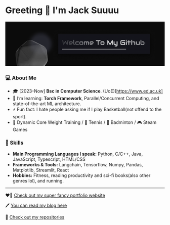 # Greeting 👋 I'm Jack Suuuu

![GitHub Banner](./github_banner.png)

### 💻 About Me
- 🎓 [2023-Now] **Bsc in Computer Science**. (UoE)[https://www.ed.ac.uk]
- 🌱 I’m learning: **Torch Framework**, Parallel/Concurrent Computing, and state-of-the-art ML architecture.
- ⚡  Fun fact: I hate people asking me if I play Basketball(not offend to the sport).
- 💪 Dynamic Core Weight Training / 🎾 Tennis / 🏸 Badminton /  🎮 Steam Games

### 🚀 Skills
- **Main Programming Languages I speak:** Python, C/C++, Java, JavaScript, Typescript, HTML/CSS
- **Frameworks & Tools:** Langchain, Tensorflow, Numpy, Pandas, Matplotlib, Streamlit, React
- **Hobbies:** Fitness, reading productivity and sci-fi books(also other genres lol), and running.

---

❤️‍🔥 [Check out my super fancy portfolio website](https://jacksuuu.github.io/jacksuuu-portfolio/) 

🖊️ [You can read my blog here](https://jack-su-blog.vercel.app/)

📝 [Check out my repositories](https://github.com/JackSuuu?tab=repositories)
